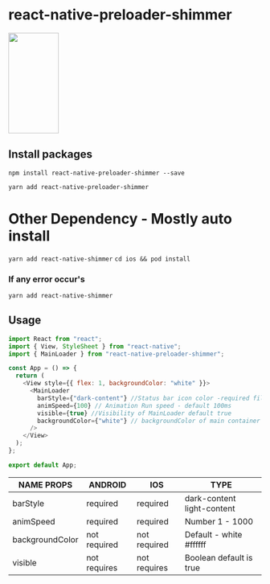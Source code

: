 # react-native-preloader-shimmer

<img src="https://raw.githubusercontent.com/chzappsinc/react-native-preloader-shimmer/main/item_final.gif" width="100" height="200" />

## Install packages

`npm install react-native-preloader-shimmer --save`

`yarn add react-native-preloader-shimmer`

# Other Dependency - Mostly auto install

`yarn add react-native-shimmer`
`cd ios && pod install`

### If any error occur's

`yarn add react-native-shimmer`

## Usage

```javascript
import React from "react";
import { View, StyleSheet } from "react-native";
import { MainLoader } from "react-native-preloader-shimmer";

const App = () => {
  return (
    <View style={{ flex: 1, backgroundColor: "white" }}>
      <MainLoader
        barStyle={"dark-content"} //Status bar icon color -required filed
        animSpeed={100} // Animation Run speed - default 100ms
        visible={true} //Visibility of MainLoader default true
        backgroundColor={"white"} // backgroundColor of main container default = #ffffff
      />
    </View>
  );
};

export default App;
```

| **NAME PROPS**  | **ANDROID**  | **IOS**      | **TYPE**                   |
| --------------- | ------------ | ------------ | -------------------------- |
| barStyle        | required     | required     | dark-content light-content |
| animSpeed       | required     | required     | Number 1 - 1000            |
| backgroundColor | not required | not required | Default - white #ffffff    |
| visible         | not requires | not requires | Boolean default is true    |

